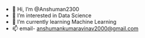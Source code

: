 - 👋 Hi, I’m @Anshuman2300
- 👀 I’m interested in Data Science
- 🌱 I’m currently learning Machine Learning
- 📫 email- anshumankumaravinav2000@gmail.com

<!---
Anshuman2300/Anshuman2300 is a ✨ special ✨ repository because its `README.md` (this file) appears on your GitHub profile.
You can click the Preview link to take a look at your changes.
--->
